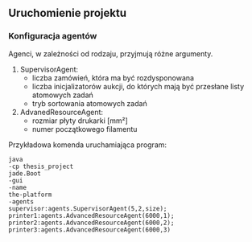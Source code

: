 ## Uruchomienie projektu
### Konfiguracja agentów
Agenci, w zależności od rodzaju, przyjmują różne argumenty.
1. SupervisorAgent:
   - liczba zamówień, która ma być rozdysponowana
   - liczba inicjalizatorów aukcji, do których mają być przesłane listy atomowych zadań
   - tryb sortowania atomowych zadań 
3. AdvanedResourceAgent:
   - rozmiar płyty drukarki [mm²]
   - numer początkowego filamentu

Przykładowa komenda uruchamiająca program:
```
java
-cp thesis_project
jade.Boot
-gui
-name
the-platform
-agents
supervisor:agents.SupervisorAgent(5,2,size);
printer1:agents.AdvancedResourceAgent(6000,1);
printer2:agents.AdvancedResourceAgent(6000,2);
printer3:agents.AdvancedResourceAgent(6000,3)
```


